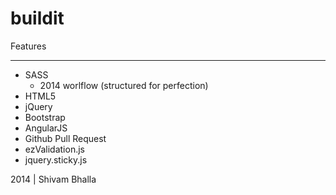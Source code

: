 buildit
========================

Features
________

- SASS
  - 2014 worlflow (structured for perfection)
- HTML5
- jQuery
- Bootstrap
- AngularJS 
- Github Pull Request
- ezValidation.js
- jquery.sticky.js

2014 | Shivam Bhalla